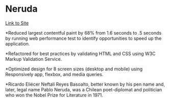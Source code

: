 # Neruda

[Link to Site](https://aventine-hub.github.io/neruda/)

*Reduced largest contentful paint by 68% from 1.6 seconds to .5 seconds by running web performance test to identify opportunities to speed up the application.

*Refactored for best practices by validating HTML and CSS using W3C Markup Validation Service. 

*Optimized design for 8 screen sizes (desktop and mobile) using Responsively app, flexbox, and media queries.

*Ricardo Eliécer Neftalí Reyes Basoalto, better known by his pen name and, later, legal name Pablo Neruda, was a Chilean poet-diplomat and politician who won the Nobel Prize for Literature in 1971. 
